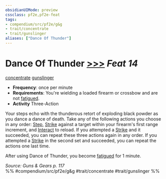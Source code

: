 ```yaml
---
obsidianUIMode: preview
cssclass: pf2e,pf2e-feat
tags:
- compendium/src/pf2e/g&g
- trait/concentrate
- trait/gunslinger
aliases: ["Dance Of Thunder"]
---
```

# Dance Of Thunder  [>>>](/rules/core-rulebook/chapter-9-playing-the-game.md#Actions "Three-Action") *Feat 14*  
[concentrate](/rules/traits/concentrate.md)  [gunslinger](/rules/traits/gunslinger-g-g.md)  

- **Frequency**: once per minute
- **Requirements**: You're wielding a loaded firearm or crossbow and are not [fatigued](/rules/conditions.md#Fatigued).
- **Activity** Three-Action

Your steps echo with the thunderous retort of exploding black powder as you dance a dance of death. Take any of the following actions you choose in any order: [Step](/rules/actions/step.md), [Strike](/rules/actions/strike.md) against a target within your firearm's first range increment, and [Interact](/rules/actions/interact.md) to reload. If you attempted a [Strike](/rules/actions/strike.md) and it succeeded, you can repeat these three actions again in any order. If you attempted a [Strike](/rules/actions/strike.md) in the second set and succeeded, you can repeat the actions one last time.

After using Dance of Thunder, you become [fatigued](/rules/conditions.md#Fatigued) for 1 minute.

*Source: Guns & Gears p. 117*  
%% #compendium/src/pf2e/g&g #trait/concentrate #trait/gunslinger %%
